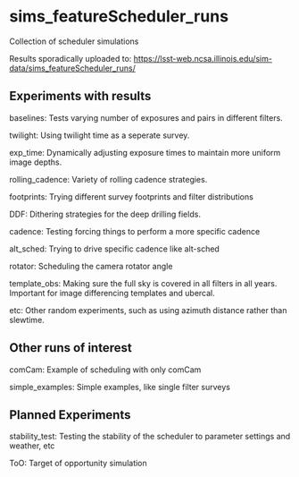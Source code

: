 # sims_featureScheduler_runs
Collection of scheduler simulations

Results sporadically uploaded to: https://lsst-web.ncsa.illinois.edu/sim-data/sims_featureScheduler_runs/


## Experiments with results
baselines: Tests varying number of exposures and pairs in different filters.

twilight: Using twilight time as a seperate survey.

exp_time: Dynamically adjusting exposure times to maintain more uniform image depths.

rolling_cadence: Variety of rolling cadence strategies.

footprints: Trying different survey footprints and filter distributions

DDF: Dithering strategies for the deep drilling fields. 

cadence: Testing forcing things to perform a more specific cadence

alt_sched: Trying to drive specific cadence like alt-sched

rotator: Scheduling the camera rotator angle

template_obs:  Making sure the full sky is covered in all filters in all years. Important for image differencing templates and ubercal. 

etc: Other random experiments, such as using azimuth distance rather than slewtime.


## Other runs of interest

comCam: Example of scheduling with only comCam

simple_examples: Simple examples, like single filter surveys

## Planned Experiments

stability_test:  Testing the stability of the scheduler to parameter settings and weather, etc

ToO: Target of opportunity simulation



